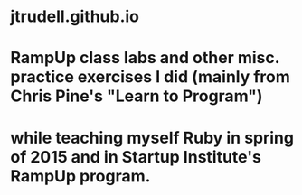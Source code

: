 # jtrudell.github.io

# RampUp class labs and other misc. practice exercises I did (mainly from Chris Pine's "Learn to Program")
# while teaching myself Ruby in spring of 2015 and in Startup Institute's RampUp program.
